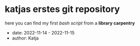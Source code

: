 # katjas erstes git repository
here you can find my first *bash script* from a **library carpentry**
- date: 2022-11-14 - 2022-11-15
- author: Katja 
